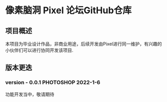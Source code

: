 # 像素脑洞 Pixel 论坛GitHub仓库

## 项目概述
本项目为毕业设计作品，非商业用途，后续开发由Pixel进行同一维护，有兴趣的小伙伴们可以进行协同开发该项目.

## 版本更迭
### version - 0.0.1 PHOTOSHOP 2022-1-6
功能开发当中，敬请期待